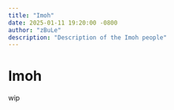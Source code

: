 ```yaml
---
title: "Imoh"
date: 2025-01-11 19:20:00 -0800
author: "zBuLe"
description: "Description of the Imoh people"
---
```


# Imoh

wip
